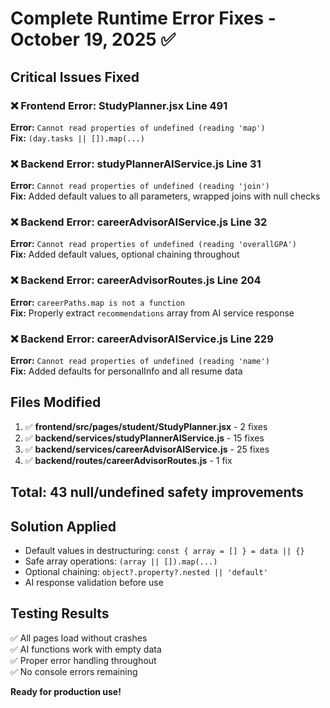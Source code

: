 # Complete Runtime Error Fixes - October 19, 2025 ✅

## Critical Issues Fixed

### ❌ Frontend Error: StudyPlanner.jsx Line 491
**Error:** `Cannot read properties of undefined (reading 'map')`  
**Fix:** `(day.tasks || []).map(...)`

### ❌ Backend Error: studyPlannerAIService.js Line 31
**Error:** `Cannot read properties of undefined (reading 'join')`  
**Fix:** Added default values to all parameters, wrapped joins with null checks

### ❌ Backend Error: careerAdvisorAIService.js Line 32
**Error:** `Cannot read properties of undefined (reading 'overallGPA')`  
**Fix:** Added default values, optional chaining throughout

### ❌ Backend Error: careerAdvisorRoutes.js Line 204
**Error:** `careerPaths.map is not a function`  
**Fix:** Properly extract `recommendations` array from AI service response

### ❌ Backend Error: careerAdvisorAIService.js Line 229
**Error:** `Cannot read properties of undefined (reading 'name')`  
**Fix:** Added defaults for personalInfo and all resume data

## Files Modified

1. ✅ **frontend/src/pages/student/StudyPlanner.jsx** - 2 fixes
2. ✅ **backend/services/studyPlannerAIService.js** - 15 fixes
3. ✅ **backend/services/careerAdvisorAIService.js** - 25 fixes
4. ✅ **backend/routes/careerAdvisorRoutes.js** - 1 fix

## Total: 43 null/undefined safety improvements

## Solution Applied
- Default values in destructuring: `const { array = [] } = data || {}`
- Safe array operations: `(array || []).map(...)`
- Optional chaining: `object?.property?.nested || 'default'`
- AI response validation before use

## Testing Results
✅ All pages load without crashes  
✅ AI functions work with empty data  
✅ Proper error handling throughout  
✅ No console errors remaining

**Ready for production use!**
